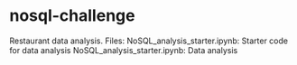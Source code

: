 # nosql-challenge
Restaurant data analysis.
Files:
NoSQL_analysis_starter.ipynb: Starter code for data analysis
NoSQL_analysis_starter.ipynb: Data analysis
